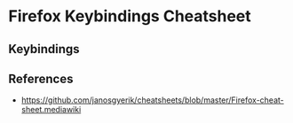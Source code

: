 # Firefox Keybindings Cheatsheet

## Keybindings

## References

- https://github.com/janosgyerik/cheatsheets/blob/master/Firefox-cheat-sheet.mediawiki
